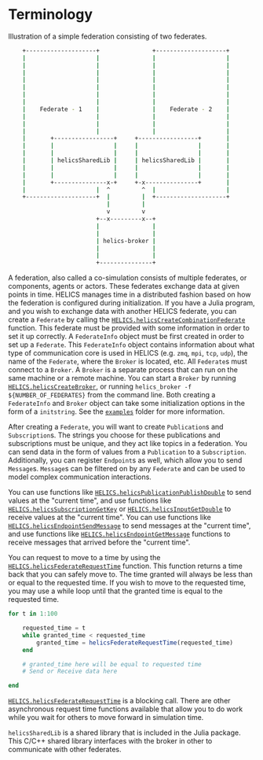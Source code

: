 # Terminology

Illustration of a simple federation consisting of two federates.

```bash
    +--------------------+               +--------------------+
    |                    |               |                    |
    |                    |               |                    |
    |                    |               |                    |
    |                    |               |                    |
    |                    |               |                    |
    |                    |               |                    |
    |                    |               |                    |
    |    Federate - 1    |               |    Federate - 2    |
    |                    |               |                    |
    |                    |               |                    |
    |                    |               |                    |
    |       +-----------------+     +-----------------+       |
    |       |                 |     |                 |       |
    |       |                 |     |                 |       |
    |       | helicsSharedLib |     | helicsSharedLib |       |
    |       |                 |     |                 |       |
    |       |                 |     |                 |       |
    |       +---------------x-+     +-x---------------+       |
    |                    |  ^         ^  |                    |
    +--------------------+  |         |  +--------------------+
                            |         |
                            v         v
                         +--x---------x--+
                         |               |
                         |               |
                         | helics-broker |
                         |               |
                         |               |
                         +---------------+
```

A federation, also called a co-simulation consists of multiple federates, or components, agents or actors.
These federates exchange data at given points in time.
HELICS manages time in a distributed fashion based on how the federation is configured during initialization.
If you have a Julia program, and you wish to exchange data with another HELICS federate, you can create a `Federate` by calling the [`HELICS.helicsCreateCombinationFederate`](@ref) function.
This federate must be provided with some information in order to set it up correctly.
A `FederateInfo` object must be first created in order to set up a `Federate`.
This `FederateInfo` object contains information about what type of communication core is used in HELICS (e.g. `zmq`, `mpi`, `tcp`, `udp`), the name of the `Federate`, where the `Broker` is located, etc.
All `Federate`s must connect to a `Broker`.
A `Broker` is a separate process that can run on the same machine or a remote machine.
You can start a `Broker` by running [`HELICS.helicsCreateBroker`](@ref), or running `helics_broker -f ${NUMBER_OF_FEDERATES}` from the command line.
Both creating a `FederateInfo` and `Broker` object can take some initialization options in the form of a `initstring`.
See the [`examples`](https://github.com/GMLC-TDC/HELICS-Examples) folder for more information.

After creating a `Federate`, you will want to create `Publication`s and `Subscription`s.
The strings you choose for these publications and subscriptions must be unique, and they act like topics in a federation.
You can send data in the form of values from a `Publication` to a `Subscription`.
Additionally, you can register `Endpoint`s as well, which allow you to send `Message`s.
`Message`s can be filtered on by any `Federate` and can be used to model complex communication interactions.

You can use functions like [`HELICS.helicsPublicationPublishDouble`](@ref) to send values at the "current time", and use functions like [`HELICS.helicsSubscriptionGetKey`](@ref) or [`HELICS.helicsInputGetDouble`](@ref) to receive values at the "current time".
You can use functions like [`HELICS.helicsEndpointSendMessage`](@ref) to send messages at the "current time", and use functions like [`HELICS.helicsEndpointGetMessage`](@ref) functions to receive messages that arrived before the "current time".

You can request to move to a time by using the [`HELICS.helicsFederateRequestTime`](@ref) function.
This function returns a time back that you can safely move to.
The time granted will always be less than or equal to the requested time.
If you wish to move to the requested time, you may use a while loop until that the granted time is equal to the requested time.

```julia hl_lines="4 5 6"
for t in 1:100

    requested_time = t
    while granted_time < requested_time
        granted_time = helicsFederateRequestTime(requested_time)
    end

    # granted_time here will be equal to requested time
    # Send or Receive data here

end
```

[`HELICS.helicsFederateRequestTime`](@ref) is a blocking call.
There are other asynchronous request time functions available that allow you to do work while you wait for others to move forward in simulation time.

`helicsSharedLib` is a shared library that is included in the Julia package.
This C/C++ shared library interfaces with the broker in other to communicate with other federates.



